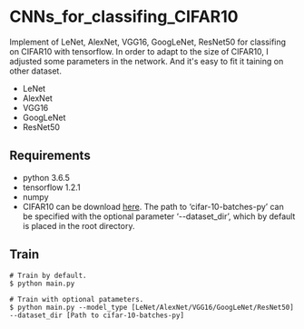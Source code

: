 # CNNs_for_classifing_CIFAR10

 Implement of LeNet, AlexNet, VGG16, GoogLeNet, ResNet50 for classifing on CIFAR10 with tensorflow. In order to adapt to the size of CIFAR10, I adjusted some parameters in the network. And it's easy to fit it taining on other dataset.  

- LeNet
- AlexNet
- VGG16
- GoogLeNet
- ResNet50

## Requirements

- python 3.6.5
- tensorflow 1.2.1
- numpy
- CIFAR10 can be download [here][1]. The path to ‘cifar-10-batches-py’ can be specified with the optional parameter ‘--dataset_dir’, which by default is placed in the root directory.
	
## Train

```
# Train by default.
$ python main.py

# Train with optional patameters.
$ python main.py --model_type [LeNet/AlexNet/VGG16/GoogLeNet/ResNet50] --dataset_dir [Path to cifar-10-batches-py]
```

  [1]: https://www.cs.toronto.edu/~kriz/cifar.html

